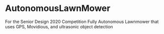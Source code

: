# AutonomousLawnMower
For the Senior Design 2020 Competition
Fully Autonomous Lawnmower that uses GPS, Movidious, and ultrasonic object detection
